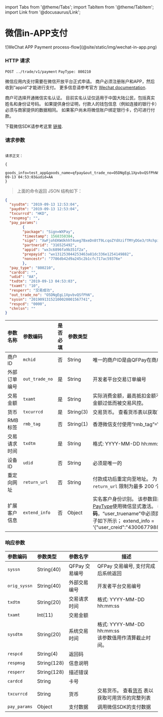 import Tabs from '@theme/Tabs';
import TabItem from '@theme/TabItem';
import Link from '@docusaurus/Link';

# 微信in-APP支付

<Link href="/img/wechat-in-app.png" target="_blank">![WeChat APP Payment process-flow](@site/static/img/wechat-in-app.png)</Link>

### HTTP 请求

`POST ../trade/v1/payment`
`PayType: 800210`

微信应用内支付需要在微信开放平台正式申请。 商户必须注册账户和APP，然后收到“appid”才能进行支付。 更多信息请参考官方
[Wechat documentation](https://pay.weixin.qq.com/wiki/doc/api/wxpay/en/pay/In-AppPay/chapter6_2.shtml#menu1).

商户可选择开通微信实名认证。 目前实名认证仅适用于中国大陆公民，包括真实姓名和身份证号码。 如果提供身份证明，付款人的钱包信息（例如连接的银行卡）必须与商家提供的数据相同。 如果客户尚未将微信账户绑定银行卡，仍可进行付款。

下载微信SDK请参考这里 [链接](https://developers.weixin.qq.com/doc/oplatform/Downloads/iOS_Resource.html).

### 请求参数

```plaintext

请求正文：

{
  goods_info=test_app&goods_name=qfpay&out_trade_no=O5DNgEgL1XpvbvQSfPhN&pay_type=800210&txamt=10&txcurrcd=HKD&txdtm=2019-09-13 04:53:03&udid=AA
}

```

> 上面的命令返回 JSON 结构如下：

```json
{
  "sysdtm": "2019-09-13 12:53:04",
  "paydtm": "2019-09-13 12:53:04",
  "txcurrcd": "HKD",
  "respmsg": "",    
  "pay_params": 
        {
        "package": "Sign=WXPay",
        "timestamp": 1568350384,
        "sign": "XwFjohEKWdkhhT4ueg7BxeDn8tT9LcqoZYdXzifTMYyDGe3/tRchpii6vWgOn21tPSaAtqo766gvifXgDEOwR+ILKN8t97r624IJlrH0EkvSUSLh9E/cga9scXGVy0jPWHM/oVvVzJIvXew79CwZFCNTSJok2KmpSm9X9oPg7PGXbqvNMHltf+YlIOsuiz391qVmFtTE5A/cpA50+06T7iW8GYsOJQTTJed75VY+aSzNo5C6ju6WSgJKpAJJ0ocl+ONtmOp6GLVBSQXaMC4PitQcebcoP2J6fFgQ+YcPwHXasCYEnn4LaFN7zT/AjGg3E3gdCx3ksGNBOazYBRVz+g==",
        "partnerid": "316525492",
        "appid": "wx3c6896fa9b351f2a",
        "prepayid": "wx131253044253463a81dc336e1254149882",
        "noncestr": "7786db42d9a245c2b1cfc717ac59376e"
        },
  "pay_type": "800210",
  "cardcd": "",    
  "udid": "AA",
  "txdtm": "2019-09-13 04:53:03",
  "txamt": "10",
  "resperr": "交易成功",
  "out_trade_no": "O5DNgEgL1XpvbvQSfPhN",
  "syssn": "20190913152100020001567741",   
  "respcd": "0000",
  "chnlsn": ""
}
```

| 参数名称 | 参数编码 | 是否必填 | 参数类型 | 描述 |
|:----    |:---|:----- |-----   |----   |
|商户ID    | `mchid`  | 否 | String  | 唯一的商户ID是由QFPay在商户入网过程中创建的。 |
|外部订单编号    | `out_trade_no` | 是 | String    |开发者平台交易订单编号 |
|交易金额    | `txamt`  | 是 | String |实际消费金额，最高抵扣金额不能超过冻结资金。建议数值大于200，避免因支付金额过低而被交易风控。|
|货币 | `txcurrcd` | 是 | String(3) | 交易货币。 查看货币表以获取可用货币的完整列表|
|RMB 标签 | `rmb_tag` | 否 | String(1) | 香港微信支付使用“rmb_tag”=Y 和“txcurrcd”=CNY 来表示交易币种为人民币。|
|交易请求时间    | `txdtm`   | 是 | String      | 格式: YYYY-MM-DD hh:mm:ss|
| 设备ID   | `udid`   | 否 | String         |必须是唯一的|
| 重定向网址   | `return_url`   | 否 | String        | 付款成功后重定向至地址。 为 GrabPay Online 提交的强制参数。 支付宝 WAP 将 `return_url` 限制为最多 200 个字符。 |
|扩展客户信息   | `extend_info`  | 否 | Object  | 实名客户身份识别。 该参数目前仅适用于中国大陆公民，并且需要针对所选的[PayType](/docs/preparation/paycode#支付类型)使用微信显式激活。 参数“user_creid”中包含消费者的**身份证号码**，“user_truename”中必须提供编码形式或汉字书写的付款人**真实姓名**。 一个例子如下所示； extend_info = '\{"user_creid":"430067798868676871","user_truename":"\\\u5c0f\\\u6797"\}' |

### 响应参数

| 参数编码 | 参数类型 | 参数名字 | 描述 |
|:----    |:---|:----- |-----   |
|`syssn` |   String(40) | QFPay 交易编号 | QFPay 交易编号, 支付完成后系统返回 |
|`orig_syssn`    |String(40)| 外部交易编号 | 开发者平台交易编号 |
|`txdtm`     | String(20) | 交易请求时间 | 格式: YYYY-MM-DD hh:mm:ss  |
|`txamt`    |Int(11)| 交易金额 | |
|`sysdtm`     |String(20)| 系统交易时间 |格式: YYYY-MM-DD hh:mm:ss <br/> 该参数值用作清算截止时间。|
|`respcd`    |String(4)| 返回码 |  |
|`respmsg`    |String(128)| 信息说明|  |
|`resperr`     |String(128)| 描述错误 |  |
|`cardcd`     |String| 卡号 |  |
|`txcurrcd`      |String| 货币  | 交易货币。 查看[货币](/docs/preparation/paycode#支付币种) 表以获取可用货币的完整列表 |
|`pay_params`      |Object| 支付数据  | 调用微信SDK的支付数据 |
